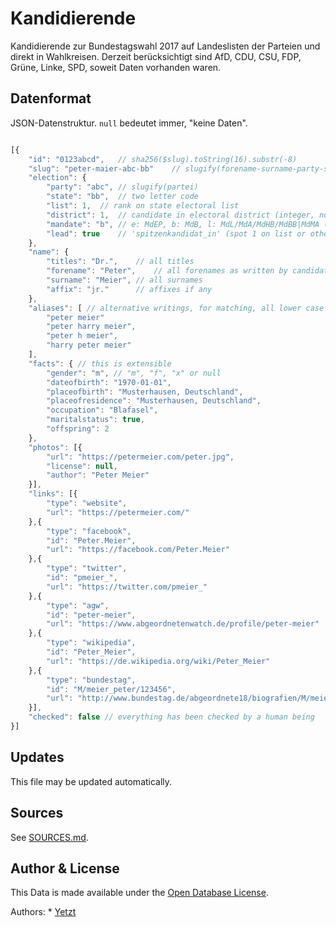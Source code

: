 # Kandidierende

Kandidierende zur Bundestagswahl 2017 auf Landeslisten der Parteien und direkt in Wahlkreisen.
Derzeit berücksichtigt sind AfD, CDU, CSU, FDP, Grüne, Linke, SPD, soweit Daten vorhanden waren.

## Datenformat

JSON-Datenstruktur. `null` bedeutet immer, "keine Daten".

``` javascript

[{
	"id": "0123abcd",	// sha256($slug).toString(16).substr(-8)
	"slug": "peter-maier-abc-bb"	// slugify(forename-surname-party-state)
	"election": {
		"party": "abc",	// slugify(partei)
		"state": "bb",	// two letter code
		"list": 1,	// rank on state electoral list
		"district": 1,	// candidate in electoral district (integer, no leading zeros)
		"mandate": "b", // e: MdEP, b: MdB, l: MdL/MdA/MdHB/MdBB|MdMA (state)
		"lead": true	// 'spitzenkandidat_in' (spot 1 on list or otherwise)
	},
	"name": {
		"titles": "Dr.",	// all titles
		"forename": "Peter",	// all forenames as written by candidate
		"surname": "Meier",	// all surnames
		"affix": "jr."		// affixes if any
	},
	"aliases": [ // alternative writings, for matching, all lower case and no special characters
		"peter meier"
		"peter harry meier",
		"peter h meier",
		"harry peter meier"
	],
	"facts": { // this is extensible
		"gender": "m", // "m", "f", "x" or null
		"dateofbirth": "1970-01-01",
		"placeofbirth": "Musterhausen, Deutschland",
		"placeofresidence": "Musterhausen, Deutschland",
		"occupation": "Blafasel",
		"maritalstatus": true,
		"offspring": 2
	},
	"photos": [{
		"url": "https://petermeier.com/peter.jpg",
		"license": null,
		"author": "Peter Meier"
	}],
	"links": [{
		"type": "website",
		"url": "https://petermeier.com/"
	},{
		"type": "facebook",
		"id": "Peter.Meier",
		"url": "https://facebook.com/Peter.Meier"
	},{
		"type": "twitter",
		"id": "pmeier_",
		"url": "https://twitter.com/pmeier_"
	},{
		"type": "agw",
		"id": "peter-meier",
		"url": "https://www.abgeordnetenwatch.de/profile/peter-meier"
	},{
		"type": "wikipedia",
		"id": "Peter_Meier",
		"url": "https://de.wikipedia.org/wiki/Peter_Meier"
	},{
		"type": "bundestag",
		"id": "M/meier_peter/123456",
		"url": "http://www.bundestag.de/abgeordnete18/biografien/M/meier_peter/123456"
	}],
	"checked": false // everything has been checked by a human being
}]

```

## Updates

This file may be updated automatically.

## Sources

See [SOURCES.md](SOURCES.md).

## Author & License

This Data is made available under the [Open Database License](https://opendatacommons.org/licenses/odbl/).

Authors: 
	* [Yetzt](https://yetzt.me)

